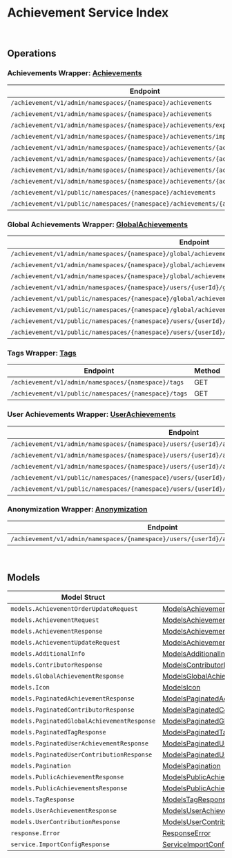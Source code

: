 # Achievement Service Index

&nbsp;

## Operations

### Achievements Wrapper:  [Achievements](../../services-api/pkg/service/achievement/achievements.go)
| Endpoint | Method | ID | Class | Wrapper | Example |
|---|---|---|---|---|---|
| `/achievement/v1/admin/namespaces/{namespace}/achievements` | GET | AdminListAchievementsShort | [AdminListAchievementsShort](../../achievement-sdk/pkg/achievementclient/achievements/achievements_client.go) | [AdminListAchievementsShort](../../services-api/pkg/service/achievement/achievements.go) | [AdminListAchievementsShort](../../samples/cli/cmd/achievement/achievements/adminListAchievements.go) |
| `/achievement/v1/admin/namespaces/{namespace}/achievements` | POST | AdminCreateNewAchievementShort | [AdminCreateNewAchievementShort](../../achievement-sdk/pkg/achievementclient/achievements/achievements_client.go) | [AdminCreateNewAchievementShort](../../services-api/pkg/service/achievement/achievements.go) | [AdminCreateNewAchievementShort](../../samples/cli/cmd/achievement/achievements/adminCreateNewAchievement.go) |
| `/achievement/v1/admin/namespaces/{namespace}/achievements/export` | GET | ExportAchievementsShort | [ExportAchievementsShort](../../achievement-sdk/pkg/achievementclient/achievements/achievements_client.go) | [ExportAchievementsShort](../../services-api/pkg/service/achievement/achievements.go) | [ExportAchievementsShort](../../samples/cli/cmd/achievement/achievements/exportAchievements.go) |
| `/achievement/v1/admin/namespaces/{namespace}/achievements/import` | POST | ImportAchievementsShort | [ImportAchievementsShort](../../achievement-sdk/pkg/achievementclient/achievements/achievements_client.go) | [ImportAchievementsShort](../../services-api/pkg/service/achievement/achievements.go) | [ImportAchievementsShort](../../samples/cli/cmd/achievement/achievements/importAchievements.go) |
| `/achievement/v1/admin/namespaces/{namespace}/achievements/{achievementCode}` | GET | AdminGetAchievementShort | [AdminGetAchievementShort](../../achievement-sdk/pkg/achievementclient/achievements/achievements_client.go) | [AdminGetAchievementShort](../../services-api/pkg/service/achievement/achievements.go) | [AdminGetAchievementShort](../../samples/cli/cmd/achievement/achievements/adminGetAchievement.go) |
| `/achievement/v1/admin/namespaces/{namespace}/achievements/{achievementCode}` | PUT | AdminUpdateAchievementShort | [AdminUpdateAchievementShort](../../achievement-sdk/pkg/achievementclient/achievements/achievements_client.go) | [AdminUpdateAchievementShort](../../services-api/pkg/service/achievement/achievements.go) | [AdminUpdateAchievementShort](../../samples/cli/cmd/achievement/achievements/adminUpdateAchievement.go) |
| `/achievement/v1/admin/namespaces/{namespace}/achievements/{achievementCode}` | DELETE | AdminDeleteAchievementShort | [AdminDeleteAchievementShort](../../achievement-sdk/pkg/achievementclient/achievements/achievements_client.go) | [AdminDeleteAchievementShort](../../services-api/pkg/service/achievement/achievements.go) | [AdminDeleteAchievementShort](../../samples/cli/cmd/achievement/achievements/adminDeleteAchievement.go) |
| `/achievement/v1/admin/namespaces/{namespace}/achievements/{achievementCode}` | PATCH | AdminUpdateAchievementListOrderShort | [AdminUpdateAchievementListOrderShort](../../achievement-sdk/pkg/achievementclient/achievements/achievements_client.go) | [AdminUpdateAchievementListOrderShort](../../services-api/pkg/service/achievement/achievements.go) | [AdminUpdateAchievementListOrderShort](../../samples/cli/cmd/achievement/achievements/adminUpdateAchievementListOrder.go) |
| `/achievement/v1/public/namespaces/{namespace}/achievements` | GET | PublicListAchievementsShort | [PublicListAchievementsShort](../../achievement-sdk/pkg/achievementclient/achievements/achievements_client.go) | [PublicListAchievementsShort](../../services-api/pkg/service/achievement/achievements.go) | [PublicListAchievementsShort](../../samples/cli/cmd/achievement/achievements/publicListAchievements.go) |
| `/achievement/v1/public/namespaces/{namespace}/achievements/{achievementCode}` | GET | PublicGetAchievementShort | [PublicGetAchievementShort](../../achievement-sdk/pkg/achievementclient/achievements/achievements_client.go) | [PublicGetAchievementShort](../../services-api/pkg/service/achievement/achievements.go) | [PublicGetAchievementShort](../../samples/cli/cmd/achievement/achievements/publicGetAchievement.go) |

### Global Achievements Wrapper:  [GlobalAchievements](../../services-api/pkg/service/achievement/globalAchievements.go)
| Endpoint | Method | ID | Class | Wrapper | Example |
|---|---|---|---|---|---|
| `/achievement/v1/admin/namespaces/{namespace}/global/achievements` | GET | AdminListGlobalAchievementsShort | [AdminListGlobalAchievementsShort](../../achievement-sdk/pkg/achievementclient/global_achievements/global_achievements_client.go) | [AdminListGlobalAchievementsShort](../../services-api/pkg/service/achievement/globalAchievements.go) | [AdminListGlobalAchievementsShort](../../samples/cli/cmd/achievement/globalAchievements/adminListGlobalAchievements.go) |
| `/achievement/v1/admin/namespaces/{namespace}/global/achievements/{achievementCode}/contributors` | GET | AdminListGlobalAchievementContributorsShort | [AdminListGlobalAchievementContributorsShort](../../achievement-sdk/pkg/achievementclient/global_achievements/global_achievements_client.go) | [AdminListGlobalAchievementContributorsShort](../../services-api/pkg/service/achievement/globalAchievements.go) | [AdminListGlobalAchievementContributorsShort](../../samples/cli/cmd/achievement/globalAchievements/adminListGlobalAchievementContributors.go) |
| `/achievement/v1/admin/namespaces/{namespace}/global/achievements/{achievementCode}/reset` | DELETE | ResetGlobalAchievementShort | [ResetGlobalAchievementShort](../../achievement-sdk/pkg/achievementclient/global_achievements/global_achievements_client.go) | [ResetGlobalAchievementShort](../../services-api/pkg/service/achievement/globalAchievements.go) | [ResetGlobalAchievementShort](../../samples/cli/cmd/achievement/globalAchievements/resetGlobalAchievement.go) |
| `/achievement/v1/admin/namespaces/{namespace}/users/{userId}/global/achievements` | GET | AdminListUserContributionsShort | [AdminListUserContributionsShort](../../achievement-sdk/pkg/achievementclient/global_achievements/global_achievements_client.go) | [AdminListUserContributionsShort](../../services-api/pkg/service/achievement/globalAchievements.go) | [AdminListUserContributionsShort](../../samples/cli/cmd/achievement/globalAchievements/adminListUserContributions.go) |
| `/achievement/v1/public/namespaces/{namespace}/global/achievements` | GET | PublicListGlobalAchievementsShort | [PublicListGlobalAchievementsShort](../../achievement-sdk/pkg/achievementclient/global_achievements/global_achievements_client.go) | [PublicListGlobalAchievementsShort](../../services-api/pkg/service/achievement/globalAchievements.go) | [PublicListGlobalAchievementsShort](../../samples/cli/cmd/achievement/globalAchievements/publicListGlobalAchievements.go) |
| `/achievement/v1/public/namespaces/{namespace}/global/achievements/{achievementCode}/contributors` | GET | ListGlobalAchievementContributorsShort | [ListGlobalAchievementContributorsShort](../../achievement-sdk/pkg/achievementclient/global_achievements/global_achievements_client.go) | [ListGlobalAchievementContributorsShort](../../services-api/pkg/service/achievement/globalAchievements.go) | [ListGlobalAchievementContributorsShort](../../samples/cli/cmd/achievement/globalAchievements/listGlobalAchievementContributors.go) |
| `/achievement/v1/public/namespaces/{namespace}/users/{userId}/global/achievements` | GET | ListUserContributionsShort | [ListUserContributionsShort](../../achievement-sdk/pkg/achievementclient/global_achievements/global_achievements_client.go) | [ListUserContributionsShort](../../services-api/pkg/service/achievement/globalAchievements.go) | [ListUserContributionsShort](../../samples/cli/cmd/achievement/globalAchievements/listUserContributions.go) |
| `/achievement/v1/public/namespaces/{namespace}/users/{userId}/global/achievements/{achievementCode}/claim` | POST | ClaimGlobalAchievementRewardShort | [ClaimGlobalAchievementRewardShort](../../achievement-sdk/pkg/achievementclient/global_achievements/global_achievements_client.go) | [ClaimGlobalAchievementRewardShort](../../services-api/pkg/service/achievement/globalAchievements.go) | [ClaimGlobalAchievementRewardShort](../../samples/cli/cmd/achievement/globalAchievements/claimGlobalAchievementReward.go) |

### Tags Wrapper:  [Tags](../../services-api/pkg/service/achievement/tags.go)
| Endpoint | Method | ID | Class | Wrapper | Example |
|---|---|---|---|---|---|
| `/achievement/v1/admin/namespaces/{namespace}/tags` | GET | AdminListTagsShort | [AdminListTagsShort](../../achievement-sdk/pkg/achievementclient/tags/tags_client.go) | [AdminListTagsShort](../../services-api/pkg/service/achievement/tags.go) | [AdminListTagsShort](../../samples/cli/cmd/achievement/tags/adminListTags.go) |
| `/achievement/v1/public/namespaces/{namespace}/tags` | GET | PublicListTagsShort | [PublicListTagsShort](../../achievement-sdk/pkg/achievementclient/tags/tags_client.go) | [PublicListTagsShort](../../services-api/pkg/service/achievement/tags.go) | [PublicListTagsShort](../../samples/cli/cmd/achievement/tags/publicListTags.go) |

### User Achievements Wrapper:  [UserAchievements](../../services-api/pkg/service/achievement/userAchievements.go)
| Endpoint | Method | ID | Class | Wrapper | Example |
|---|---|---|---|---|---|
| `/achievement/v1/admin/namespaces/{namespace}/users/{userId}/achievements` | GET | AdminListUserAchievementsShort | [AdminListUserAchievementsShort](../../achievement-sdk/pkg/achievementclient/user_achievements/user_achievements_client.go) | [AdminListUserAchievementsShort](../../services-api/pkg/service/achievement/userAchievements.go) | [AdminListUserAchievementsShort](../../samples/cli/cmd/achievement/userAchievements/adminListUserAchievements.go) |
| `/achievement/v1/admin/namespaces/{namespace}/users/{userId}/achievements/{achievementCode}/reset` | DELETE | AdminResetAchievementShort | [AdminResetAchievementShort](../../achievement-sdk/pkg/achievementclient/user_achievements/user_achievements_client.go) | [AdminResetAchievementShort](../../services-api/pkg/service/achievement/userAchievements.go) | [AdminResetAchievementShort](../../samples/cli/cmd/achievement/userAchievements/adminResetAchievement.go) |
| `/achievement/v1/admin/namespaces/{namespace}/users/{userId}/achievements/{achievementCode}/unlock` | PUT | AdminUnlockAchievementShort | [AdminUnlockAchievementShort](../../achievement-sdk/pkg/achievementclient/user_achievements/user_achievements_client.go) | [AdminUnlockAchievementShort](../../services-api/pkg/service/achievement/userAchievements.go) | [AdminUnlockAchievementShort](../../samples/cli/cmd/achievement/userAchievements/adminUnlockAchievement.go) |
| `/achievement/v1/public/namespaces/{namespace}/users/{userId}/achievements` | GET | PublicListUserAchievementsShort | [PublicListUserAchievementsShort](../../achievement-sdk/pkg/achievementclient/user_achievements/user_achievements_client.go) | [PublicListUserAchievementsShort](../../services-api/pkg/service/achievement/userAchievements.go) | [PublicListUserAchievementsShort](../../samples/cli/cmd/achievement/userAchievements/publicListUserAchievements.go) |
| `/achievement/v1/public/namespaces/{namespace}/users/{userId}/achievements/{achievementCode}/unlock` | PUT | PublicUnlockAchievementShort | [PublicUnlockAchievementShort](../../achievement-sdk/pkg/achievementclient/user_achievements/user_achievements_client.go) | [PublicUnlockAchievementShort](../../services-api/pkg/service/achievement/userAchievements.go) | [PublicUnlockAchievementShort](../../samples/cli/cmd/achievement/userAchievements/publicUnlockAchievement.go) |

### Anonymization Wrapper:  [Anonymization](../../services-api/pkg/service/achievement/anonymization.go)
| Endpoint | Method | ID | Class | Wrapper | Example |
|---|---|---|---|---|---|
| `/achievement/v1/admin/namespaces/{namespace}/users/{userId}/anonymization/achievements` | DELETE | AdminAnonymizeUserAchievementShort | [AdminAnonymizeUserAchievementShort](../../achievement-sdk/pkg/achievementclient/anonymization/anonymization_client.go) | [AdminAnonymizeUserAchievementShort](../../services-api/pkg/service/achievement/anonymization.go) | [AdminAnonymizeUserAchievementShort](../../samples/cli/cmd/achievement/anonymization/adminAnonymizeUserAchievement.go) |


&nbsp;  

## Models

| Model Struct | Class |
|---|---|
| `models.AchievementOrderUpdateRequest` | [ModelsAchievementOrderUpdateRequest ](../../achievement-sdk/pkg/achievementclientmodels/models_achievement_order_update_request.go) |
| `models.AchievementRequest` | [ModelsAchievementRequest ](../../achievement-sdk/pkg/achievementclientmodels/models_achievement_request.go) |
| `models.AchievementResponse` | [ModelsAchievementResponse ](../../achievement-sdk/pkg/achievementclientmodels/models_achievement_response.go) |
| `models.AchievementUpdateRequest` | [ModelsAchievementUpdateRequest ](../../achievement-sdk/pkg/achievementclientmodels/models_achievement_update_request.go) |
| `models.AdditionalInfo` | [ModelsAdditionalInfo ](../../achievement-sdk/pkg/achievementclientmodels/models_additional_info.go) |
| `models.ContributorResponse` | [ModelsContributorResponse ](../../achievement-sdk/pkg/achievementclientmodels/models_contributor_response.go) |
| `models.GlobalAchievementResponse` | [ModelsGlobalAchievementResponse ](../../achievement-sdk/pkg/achievementclientmodels/models_global_achievement_response.go) |
| `models.Icon` | [ModelsIcon ](../../achievement-sdk/pkg/achievementclientmodels/models_icon.go) |
| `models.PaginatedAchievementResponse` | [ModelsPaginatedAchievementResponse ](../../achievement-sdk/pkg/achievementclientmodels/models_paginated_achievement_response.go) |
| `models.PaginatedContributorResponse` | [ModelsPaginatedContributorResponse ](../../achievement-sdk/pkg/achievementclientmodels/models_paginated_contributor_response.go) |
| `models.PaginatedGlobalAchievementResponse` | [ModelsPaginatedGlobalAchievementResponse ](../../achievement-sdk/pkg/achievementclientmodels/models_paginated_global_achievement_response.go) |
| `models.PaginatedTagResponse` | [ModelsPaginatedTagResponse ](../../achievement-sdk/pkg/achievementclientmodels/models_paginated_tag_response.go) |
| `models.PaginatedUserAchievementResponse` | [ModelsPaginatedUserAchievementResponse ](../../achievement-sdk/pkg/achievementclientmodels/models_paginated_user_achievement_response.go) |
| `models.PaginatedUserContributionResponse` | [ModelsPaginatedUserContributionResponse ](../../achievement-sdk/pkg/achievementclientmodels/models_paginated_user_contribution_response.go) |
| `models.Pagination` | [ModelsPagination ](../../achievement-sdk/pkg/achievementclientmodels/models_pagination.go) |
| `models.PublicAchievementResponse` | [ModelsPublicAchievementResponse ](../../achievement-sdk/pkg/achievementclientmodels/models_public_achievement_response.go) |
| `models.PublicAchievementsResponse` | [ModelsPublicAchievementsResponse ](../../achievement-sdk/pkg/achievementclientmodels/models_public_achievements_response.go) |
| `models.TagResponse` | [ModelsTagResponse ](../../achievement-sdk/pkg/achievementclientmodels/models_tag_response.go) |
| `models.UserAchievementResponse` | [ModelsUserAchievementResponse ](../../achievement-sdk/pkg/achievementclientmodels/models_user_achievement_response.go) |
| `models.UserContributionResponse` | [ModelsUserContributionResponse ](../../achievement-sdk/pkg/achievementclientmodels/models_user_contribution_response.go) |
| `response.Error` | [ResponseError ](../../achievement-sdk/pkg/achievementclientmodels/response_error.go) |
| `service.ImportConfigResponse` | [ServiceImportConfigResponse ](../../achievement-sdk/pkg/achievementclientmodels/service_import_config_response.go) |
